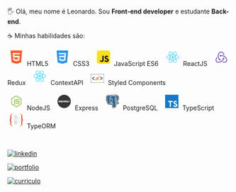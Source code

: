 <p align="left">
🖐 Olá, meu nome é Leonardo. Sou <strong>Front-end developer</strong> e
estudante <strong>Back-end</strong>.
</p>

<p align="justify">
☕️ Minhas habilidades são:
    

<img src="./html.png" alt="HTML" style="width: 30px; margin: 5px;"/> HTML5 &nbsp;
<img src="./css.png" alt="CSS" style="width: 30px; margin: 5px;"/> CSS3 &nbsp;
<img src="./js.webp" alt="JavaScript" style="width: 30px; margin: 5px;"/> JavaScript ES6 &nbsp;
<img src="./logo192.png" alt="react" style="width: 30px; margin: 5px;"/> ReactJS &nbsp;
<img src="./redux.png" alt="Redux" style="width: 30px; margin: 5px;"/> Redux &nbsp;
<img src="./logo192.png" alt="ContextAPI" style="width: 30px; margin: 5px;"/> ContextAPI &nbsp;
<img src="./stlyedc.png" alt="Styled Components" style="width: 30px; margin: 5px;"/> Styled Components &nbsp;
    
<img src="./jsicon.png" alt="Node" style="width: 30px; margin: 5px;"/> NodeJS &nbsp;
<img src="./express.png" alt="Express" style="width: 30px; margin: 5px;"/> Express &nbsp;
<img src="./postgresql.webp" alt="PostgreSQL" style="width: 30px; margin: 5px;"/> PostgreSQL &nbsp;
<img src="./tscript.webp" alt="TypeScript" style="width: 30px; margin: 5px;"/> TypeScript &nbsp;
<img src="./orm.png" alt="TypeORM" style="width: 30px; margin: 5px;"/> TypeORM &nbsp;

</p>

<br>

<a href="https://www.linkedin.com/in/leonardo-marchioro/" alt="Linkedin" >   
    
![linkedin](https://img.shields.io/badge/Linkedin-0A66C2?style=for-the-badge&logo=Linkedin&logoColor=white)
    
</a>

<a href="https://portifolio-marchioro.vercel.app/" alt="Portfolio" target="_blank"> 
    
![portfolio](https://img.shields.io/badge/portfolio-pink?style=for-the-badge&logo=portfolio&logoColor=white)
    
</a>

<a href="https://docs.google.com/document/d/1dQY83Ov6R0esQu-IniqmNhrBFRMqTWmK_EuLUor3npY/edit?usp=sharing" alt="Curriculo" >
    
![curriculo](https://img.shields.io/badge/Curriculo-F40D12?style=for-the-badge&logo=curriculo&logoColor=white)
    
</a>

